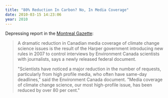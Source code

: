 ```yaml
---
title: "80% Reduction In Carbon? No, In Media Coverage"
date: 2010-03-15 14:23:06
year: 2010
---
```

Depressing report in the <a href="http://www.montrealgazette.com/news/Climate+change+scientists+feel+muzzled+Ottawa+Documents/2684065/story.html#ixzz0iGfOLtWT">Montreal Gazette</a>:
<blockquote>A dramatic reduction in Canadian media coverage of climate change  science issues is the result of the Harper government introducing new  rules in 2007 to control interviews by Environment Canada scientists  with journalists, says a newly released federal document.

"Scientists  have noticed a major reduction in the number of requests, particularly  from high profile media, who often have same-day deadlines," said the  Environment Canada document. "Media coverage of climate change science,  our most high-profile issue, has been reduced by over 80 per cent."</blockquote>
